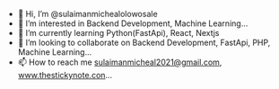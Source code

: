 - 👋 Hi, I’m @sulaimanmichealolowosale
- 👀 I’m interested in Backend Development, Machine Learning...
- 🌱 I’m currently learning Python(FastApi), React, Nextjs
- 💞️ I’m looking to collaborate on Backend Development, FastApi, PHP, Machine Learning...
- 📫 How to reach me sulaimanmicheal2021@gmail.com, www.thestickynote.con...

<!---
sulaimanmichealolowosale/sulaimanmichealolowosale is a ✨ special ✨ repository because its `README.md` (this file) appears on your GitHub profile.
You can click the Preview link to take a look at your changes.
--->
